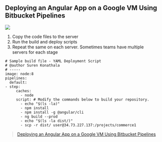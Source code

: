 ## Deploying an Angular App on a Google VM Using Bitbucket Pipelines

![](https://i.imgur.com/Am1eQHV.png)

1. Copy the code files to the server
2. Run the build and deploy scripts
3. Repeat the same on each server. Sometimes teams have multiple servers for each stage

```shell
# Sample build file - YAML Deployment Script
# @author Suren Konathala
# -----
image: node:8
pipelines:
  default:
- step:
     caches:
       - node
     script: # Modify the commands below to build your repository.
       - echo "$(ls -la)"
       - npm install
       - npm install -g @angular/cli
       - ng build --prod
       - echo "$(ls -la dist/)"
       - scp -r dist/ user@34.73.227.137:/projects/commerce1
```

> [Deploying an Angular App on a Google VM Using Bitbucket Pipelines](https://dzone.com/articles/deploying-an-angular-app-on-a-google-vm-using-bitb?utm_campaign=NG-Newsletter&utm_medium=email&utm_source=NG-Newsletter_304)

